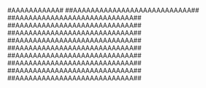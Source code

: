#AAAAAAAAAAA#
##AAAAAAAAAAAAAAAAAAAAAAAAAAA##
##AAAAAAAAAAAAAAAAAAAAAAAAAAA##
##AAAAAAAAAAAAAAAAAAAAAAAAAAA##
##AAAAAAAAAAAAAAAAAAAAAAAAAAA##
##AAAAAAAAAAAAAAAAAAAAAAAAAAA##
##AAAAAAAAAAAAAAAAAAAAAAAAAAA##
##AAAAAAAAAAAAAAAAAAAAAAAAAAA##
##AAAAAAAAAAAAAAAAAAAAAAAAAAA##
##AAAAAAAAAAAAAAAAAAAAAAAAAAA##
##AAAAAAAAAAAAAAAAAAAAAAAAAAA##
